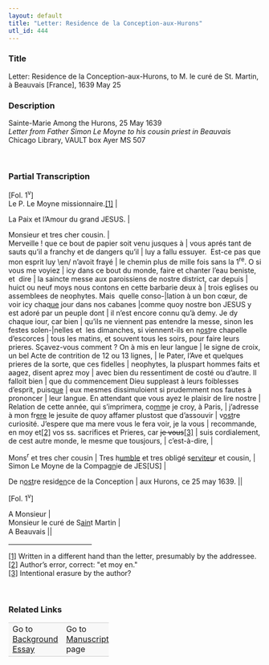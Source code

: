 ```yaml
---  
layout: default  
title: "Letter: Residence de la Conception-aux-Hurons"  
utl_id: 444
---
```


### Title

Letter: Residence de la Conception-aux-Hurons, to M. le curé de St. Martin, à Beauvais [France], 1639 May 25

### Description

<p>Sainte-Marie Among the Hurons, 25 May 1639<br /><em>Letter from Father Simon Le Moyne to his cousin priest in Beauvais </em><br />
Chicago Library, VAULT box Ayer MS 507</p>
<p> </p>


### Partial Transcription

<p>[Fol. 1<sup>v</sup>]<br />
Le P. Le Moyne missionnaire.<a href="#_ftn1" name="_ftnref1" title="" id="_ftnref1">[1]</a> |</p>
<p>La Paix et l’Amour du grand JESUS. |</p>
<p>Monsieur et tres cher cousin. |<br />
Merveille ! que ce bout de papier soit venu jusques à | vous aprés tant de sauts qu’il a franchy et de dangers qu’il | luy a fallu essuyer.  Est-ce pas que mon esprit luy \en/ n’avoit frayé | le chemin plus de mille fois sans la 1<sup>re</sup>. O si vous me voyiez | icy dans ce bout du monde, faire et chanter l’eau beniste, et  dire | la saincte messe aux paroissiens de nostre district, car depuis | huict ou neuf moys nous contons en cette barbarie deux à | trois eglises ou assemblees de neophytes. Mais  quelle conso-|lation à un bon cœur, de voir icy chaq<u>ue</u> jour dans nos cabanes |comme quoy nostre bon JESUS y est adoré par un peuple dont | il n’est encore connu qu’à demy. Je dy chaque iour, car bien | qu’ils ne viennent pas entendre la messe, sinon les festes solen-|nelles et  les dimanches, si viennent-ils en n<u>ost</u>re chapelle d’escorces | tous les matins, et souvent tous les soirs, pour faire leurs prieres. Sçavez-vous comment ? On à mis en leur langue | le signe de croix, un bel Acte de contrition de 12 ou 13 lignes, | le Pater, l’Ave et quelques prieres de la sorte, que ces fidelles | neophytes, la pluspart hommes faits et aagez, disent aprez moy | avec bien du ressentiment de costé ou d’autre. Il falloit bien | que du commencement Dieu suppleast à leurs foiblesses d’esprit, puisq<u>ue</u> | eux mesmes dissimuloient si prudemment nos fautes à prononcer | leur langue. En attendant que vous ayez le plaisir de lire nostre | Relation de cette année, qui s’imprimera, co<u>mm</u>e je croy, à Paris, | j’adresse à mon fr<u>ere</u> le jesuite de quoy affamer plustost que d’assouvir | v<u>ost</u>re curiosité. J’espere que ma mere vous le fera voir, je la vous | recommande, en moy et<a href="#_ftn2" name="_ftnref2" title="" id="_ftnref2">[2]</a> vos ss. sacrifices et Prieres, car <s>je vous</s><a href="#_ftn3" name="_ftnref3" title="" id="_ftnref3">[3]</a> | suis cordialement, de cest autre monde, le mesme que tousjours, | c’est-à-dire, |</p>
<p>Mons<sup>r</sup> et tres cher cousin | Tres h<u>umble</u> et tres obligé s<u>erviteu</u>r et cousin, | Simon Le Moyne de la Compag<u>n</u>ie de JES[US] |</p>
<p>De n<u>ost</u>re resid<u>en</u>ce de la Conception | aux Hurons, ce 25 may 1639. ||</p>
<p>[Fol. 1<sup>v</sup>]</p>
<p>A Monsieur |<br />
Monsieur le curé de S<u>ain</u>t Martin |<br />
A Beauvais |<span style="line-height: 20.8px;">|</span></p>
<div>
<hr align="left" size="1" width="33%" /><div id="ftn1"><a href="#_ftnref1" name="_ftn1" title="" id="_ftn1">[1]</a> Written in a different hand than the letter, presumably by the addressee.</div>
<div id="ftn2"><a href="#_ftnref2" name="_ftn2" title="" id="_ftn2">[2]</a> Author’s error, correct: "et moy en."</div>
<div id="ftn3"><a href="#_ftnref3" name="_ftn3" title="" id="_ftn3">[3]</a> Intentional erasure by the author?</div>
</div>
<p> </p>


### Related Links

<table border="0.5" cellpadding="1" cellspacing="1" style="width: 200px; background-color:#F8F8F8;">
    <tbody style="border-color:#ccc">
        <tr style="border-color:#ccc">
            <td>Go to <a href="https://centerfordigitalhumanities.github.io/Newberry-French-paleography/essay/444" target="_blank">Background Essay</a></td>
            <td>Go to <a href="https://centerfordigitalhumanities.github.io/Newberry-French-paleography/www/record.html?id=444" target="_blank">Manuscript</a> page</td>
        </tr>
    </tbody>
</table>
